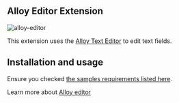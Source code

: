 Alloy Editor Extension
-------------------

![alloy-editor](http://contentful.github.io/extensions/assets/alloy-editor.png)

This extension uses the [Alloy Text Editor][alloy] to edit text fields.

## Installation and usage

Ensure you checked [the samples requirements listed here](../README.md).

Learn more about [Alloy editor][alloy]

[alloy]: http://alloyeditor.com/
